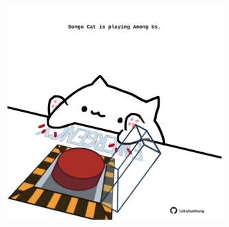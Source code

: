 <!-- built at 28/03/2024, 06:00:50 UTC -->
<p align="center">
  <img width="500" height="500" src="./ReadmeImage.svg">
</p>
